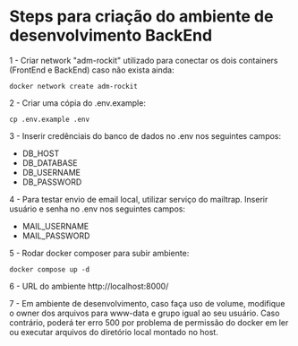 # Steps para criação do ambiente de desenvolvimento BackEnd

1 - Criar network "adm-rockit" utilizado para conectar os dois containers (FrontEnd e BackEnd) caso não exista ainda:

    docker network create adm-rockit

2 - Criar uma cópia do .env.example:

    cp .env.example .env

3 - Inserir credênciais do banco de dados no .env nos seguintes campos:
- DB_HOST
- DB_DATABASE
- DB_USERNAME
- DB_PASSWORD

4 - Para testar envio de email local, utilizar serviço do mailtrap. Inserir usuário e senha no .env nos seguintes campos:
- MAIL_USERNAME
- MAIL_PASSWORD

5 - Rodar docker composer para subir ambiente:

    docker compose up -d

6 - URL do ambiente http://localhost:8000/ 

7 - Em ambiente de desenvolvimento, caso faça uso de volume, modifique o owner dos arquivos para www-data e grupo igual ao seu usuário. Caso contrário, poderá ter erro 500 por problema de permissão do docker em ler ou executar arquivos do diretório local montado no host.
